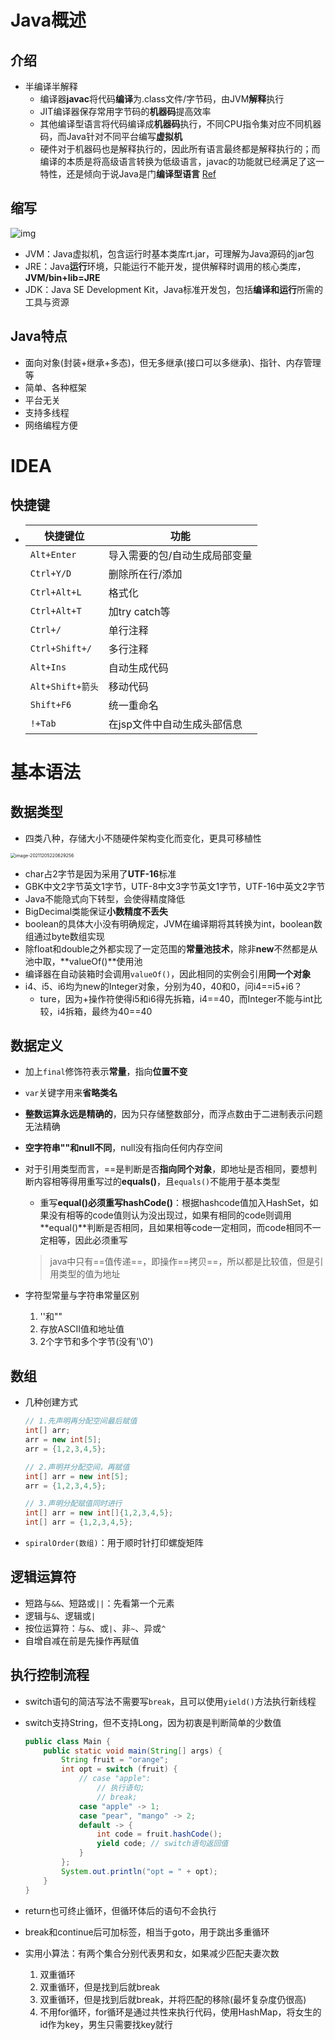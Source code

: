 # Java概述

## **介绍**

- 半编译半解释
  - 编译器**javac**将代码**编译**为.class文件/字节码，由JVM**解释**执行
  - JIT编译器保存常用字节码的**机器码**提高效率
  - 其他编译型语言将代码编译成**机器码**执行，不同CPU指令集对应不同机器码，而Java针对不同平台编写**虚拟机**
  - 硬件对于机器码也是解释执行的，因此所有语言最终都是解释执行的；而编译的本质是将高级语言转换为低级语言，javac的功能就已经满足了这一特性，还是倾向于说Java是门**编译型语言** [Ref](https://www.zhihu.com/question/19608553/answer/14702010)

## **缩写**

![img](https://img2018.cnblogs.com/blog/1362965/201901/1362965-20190114161305916-1522316322.png)

- JVM：Java虚拟机，包含运行时基本类库rt.jar，可理解为Java源码的jar包
- JRE：Java**运行**环境，只能运行不能开发，提供解释时调用的核心类库，**JVM/bin+lib=JRE**
- JDK：Java SE Development Kit，Java标准开发包，包括**编译和运行**所需的工具与资源

## **Java特点**

- 面向对象(封装+继承+多态)，但无多继承(接口可以多继承)、指针、内存管理等
- 简单、各种框架
- 平台无关
- 支持多线程
- 网络编程方便



# IDEA

## 快捷键

- | 快捷键位         | 功能                          |
  | ---------------- | ----------------------------- |
  | `Alt+Enter`      | 导入需要的包/自动生成局部变量 |
  | `Ctrl+Y/D`       | 删除所在行/添加               |
  | `Ctrl+Alt+L`     | 格式化                        |
  | `Ctrl+Alt+T`     | 加try catch等                 |
  | `Ctrl+/`         | 单行注释                      |
  | `Ctrl+Shift+/`   | 多行注释                      |
  | `Alt+Ins`        | 自动生成代码                  |
  | `Alt+Shift+箭头` | 移动代码                      |
  | `Shift+F6`       | 统一重命名                    |
  | `!+Tab`          | 在jsp文件中自动生成头部信息   |



# 基本语法

## **数据类型**

- 四类八种，存储大小不随硬件架构变化而变化，更具可移植性

<img src="C:\Users\91494\AppData\Roaming\Typora\typora-user-images\image-20211205220629256.png" alt="image-20211205220629256" style="zoom: 50%;" />

- char占2字节是因为采用了**UTF-16**标准
- GBK中文2字节英文1字节，UTF-8中文3字节英文1字节，UTF-16中英文2字节
- Java不能隐式向下转型，会使得精度降低
- BigDecimal类能保证**小数精度不丢失**
- boolean的具体大小没有明确规定，JVM在编译期将其转换为int，boolean数组通过byte数组实现
- 除float和double之外都实现了一定范围的**常量池技术**，除非**new**不然都是从池中取，**valueOf()**使用池
- 编译器在自动装箱时会调用`valueOf()`，因此相同的实例会引用**同一个对象**
- i4、i5、i6均为new的Integer对象，分别为40，40和0，问i4==i5+i6？
  - ture，因为+操作符使得i5和i6得先拆箱，i4==40，而Integer不能与int比较，i4拆箱，最终为40\==40


## 数据定义

- 加上`final`修饰符表示**常量**，指向**位置不变**

- `var`关键字用来**省略类名**

- **整数运算永远是精确的**，因为只存储整数部分，而浮点数由于二进制表示问题无法精确

- **空字符串""和null不同**，null没有指向任何内存空间

- 对于引用类型而言，==是判断是否**指向同个对象**，即地址是否相同，要想判断内容相等得用重写过的**equals()**，且`equals()`不能用于基本类型

  - 重写**equal()**必须重写**hashCode()**：根据hashcode值加入HashSet，如果没有相等的code值则认为没出现过，如果有相同的code则调用**equal()**判断是否相同，且如果相等code一定相同，而code相同不一定相等，因此必须重写

  > java中只有==值传递==，即操作==拷贝==，所以都是比较值，但是引用类型的值为地址

- 字符型常量与字符串常量区别

  1. ''和""
  2. 存放ASCII值和地址值
  3. 2个字节和多个字节(没有'\0')

## 数组

- 几种创建方式

  ```java
  // 1.先声明再分配空间最后赋值
  int[] arr;
  arr = new int[5];
  arr = {1,2,3,4,5};
  
  // 2.声明并分配空间，再赋值
  int[] arr = new int[5];
  arr = {1,2,3,4,5};
  
  // 3.声明分配赋值同时进行
  int[] arr = new int[]{1,2,3,4,5};
  int[] arr = {1,2,3,4,5};
  ```

- `spiralOrder(数组)`：用于顺时针打印螺旋矩阵

## 逻辑运算符

- 短路与`&&`、短路或`||`：先看第一个元素
- 逻辑与`&`、逻辑或`|`
- 按位运算符：与`&`、或`|`、非`~`、异或`^`
- 自增自减在前是先操作再赋值

## 执行控制流程

- switch语句的简洁写法不需要写`break`，且可以使用`yield()`方法执行新线程

- switch支持String，但不支持Long，因为初衷是判断简单的少数值

  ```java
  public class Main {
      public static void main(String[] args) {
          String fruit = "orange";
          int opt = switch (fruit) {
              // case "apple":
                  // 执行语句;
                  // break;
              case "apple" -> 1;
              case "pear", "mango" -> 2;
              default -> {
                  int code = fruit.hashCode();
                  yield code; // switch语句返回值
              }
          };
          System.out.println("opt = " + opt);
      }
  }
  ```

- return也可终止循环，但循环体后的语句不会执行
  
- break和continue后可加标签，相当于goto，用于跳出多重循环
  
- 实用小算法：有两个集合分别代表男和女，如果减少匹配夫妻次数
  
  1. 双重循环
  2. 双重循环，但是找到后就break
  3. 双重循环，但是找到后就break，并将匹配的移除(最坏复杂度仍很高)
  4. 不用for循环，for循环是通过共性来执行代码，使用HashMap，将女生的id作为key，男生只需要找key就行
